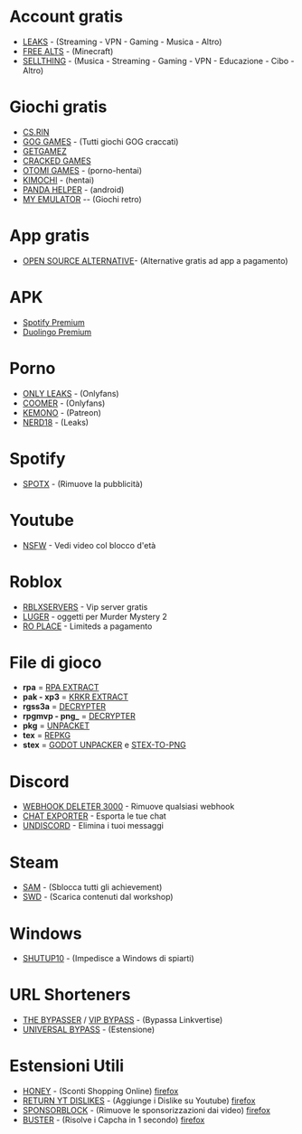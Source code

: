 # Account gratis
- [LEAKS](https://leak.sx/) - (Streaming - VPN - Gaming - Musica - Altro)
- [FREE ALTS](https://freealts.pw/minecraft) - (Minecraft)
- [SELLTHING](https://sellthing.co/) - (Musica - Streaming - Gaming - VPN - Educazione - Cibo - Altro)

# Giochi gratis
- [CS.RIN](https://cs.rin.ru/forum/)
- [GOG GAMES](https://gog-games.com/) - (Tutti giochi GOG craccati)
- [GETGAMEZ](https://getgamez.net/)
- [CRACKED GAMES](https://cracked-games.org/)
- [OTOMI GAMES](https://otomi-games.com/) - (porno-hentai)
- [KIMOCHI](https://kimochi.info/) - (hentai)
- [PANDA HELPER](https://panda-helper.it.malavida.com/android/) - (android)
- [MY EMULATOR](https://myemulator.online/) -- (Giochi retro)

# App gratis
- [OPEN SOURCE ALTERNATIVE](https://www.opensourcealternative.to/)- (Alternative gratis ad app a pagamento)

# APK
- [Spotify Premium](https://mega.nz/file/opBQjQ6Z#IUsYxBC3m1xP6wXODjTL1Jl5nwN8ACeTmhygMGfHmNg)
- [Duolingo Premium](https://mega.nz/file/swQyXRJZ#RNQxaUWxmdZdvcmedLTkjCT9d_0UJMTYz-cTW_BgpVg)

# Porno
- [ONLY LEAKS](https://pornleaks.in/) - (Onlyfans)
- [COOMER](https://coomer.party) - (Onlyfans)
- [KEMONO](https://kemono.party/) - (Patreon)
- [NERD18](https://nerd18.com/) - (Leaks)

# Spotify
- [SPOTX]([https://github.com/mrpond/BlockTheSpot#installationupdate](https://github.com/amd64fox/SpotX)) - (Rimuove la pubblicità)

# Youtube
- [NSFW](https://youtubensfw.com/) - Vedi video col blocco d'età

# Roblox
- [RBLXSERVERS](https://rbxservers.xyz) - Vip server gratis
- [LUGER](https://luger.gg) - oggetti per Murder Mystery 2
- [RO PLACE](https://ro.place) - Limiteds a pagamento

# File di gioco
- **rpa** = [RPA EXTRACT](https://iwanplays.itch.io/rpaex)
- **pak - xp3** = [KRKR EXTRACT](https://xmoeproject.github.io/KrkrExtract/)
- **rgss3a** = [DECRYPTER](https://wiki.rpgmaker.es/ayuda/utilidades/rpg-maker-xp-vx-vx-ace-decrypter)
- **rpgmvp - png_** = [DECRYPTER](https://petschko.org/tools/mv_decrypter/#restore-images)
- **pkg** = [UNPACKET](https://wetranslate.thiscould.work/scene.pkg/)
- **tex** = [REPKG](https://github.com/notscuffed/repkg)
- **stex** = [GODOT UNPACKER](https://github.com/tehskai/godot-unpacker) e [STEX-TO-PNG](https://github.com/ClementineAccount/godot-stex-to-png)

# Discord
- [WEBHOOK DELETER 3000](https://webhooks.scam.gay/) - Rimuove qualsiasi webhook
- [CHAT EXPORTER](https://github.com/Tyrrrz/DiscordChatExporter) - Esporta le tue chat
- [UNDISCORD](https://github.com/victornpb/undiscord) - Elimina i tuoi messaggi

# Steam
- [SAM](https://github.com/gibbed/SteamAchievementManager/releases/tag/7.0.25) - (Sblocca tutti gli achievement)
- [SWD](https://steamworkshopdownloader.io/) - (Scarica contenuti dal workshop)

# Windows
- [SHUTUP10](https://www.oo-software.com/en/shutup10) - (Impedisce a Windows di spiarti)

# URL Shorteners
- [THE BYPASSER](https://thebypasser.com/) / [VIP BYPASS](https://bypass.vip/) - (Bypassa Linkvertise)
- [UNIVERSAL BYPASS](https://universal-bypass.org/) - (Estensione)

# Estensioni Utili
- [HONEY](https://chrome.google.com/webstore/detail/honey/bmnlcjabgnpnenekpadlanbbkooimhnj) - (Sconti Shopping Online) [firefox](https://addons.mozilla.org/it/firefox/addon/honey/?utm_source=addons.mozilla.org&utm_medium=referral&utm_content=search)
- [RETURN YT DISLIKES](https://chrome.google.com/webstore/detail/return-youtube-dislike/gebbhagfogifgggkldgodflihgfeippi) - (Aggiunge i Dislike su Youtube) [firefox](https://addons.mozilla.org/it/firefox/addon/return-youtube-dislikes/?utm_source=addons.mozilla.org&utm_medium=referral&utm_content=search)
- [SPONSORBLOCK](https://chrome.google.com/webstore/detail/sponsorblock-for-youtube/mnjggcdmjocbbbhaepdhchncahnbgone) - (Rimuove le sponsorizzazioni dai video) [firefox](https://addons.mozilla.org/it/firefox/addon/sponsorblock/)
- [BUSTER](https://chrome.google.com/webstore/detail/buster-captcha-solver-for/mpbjkejclgfgadiemmefgebjfooflfhl) - (Risolve i Capcha in 1 secondo) [firefox](https://addons.mozilla.org/it/firefox/addon/buster-captcha-solver/?utm_source=addons.mozilla.org&utm_medium=referral&utm_content=search)
